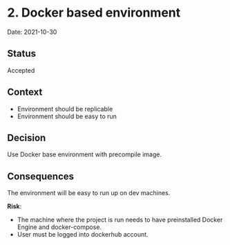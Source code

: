 # 2. Docker based environment

Date: 2021-10-30

## Status

Accepted

## Context

- Environment should be replicable
- Environment should be easy to run

## Decision

Use Docker base environment with precompile image.  

## Consequences

The environment will be easy to run up on dev machines.  
   
**Risk**:  
- The machine where the project is run needs to have preinstalled Docker Engine and docker-compose.
- User must be logged into dockerhub account.
